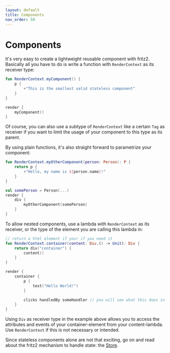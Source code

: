 ```yaml
---
layout: default
title: Components
nav_order: 50
---
```

# Components

It's very easy to create a lightweight reusable component with fritz2. Basically all you have to do is write a function with `RenderContext` as its receiver type:

```kotlin
fun RenderContext.myComponent() {
    p {
        +"This is the smallest valid stateless component"
    }
}

render {
    myComponent()
}
```

Of course, you can also use a subtype of `RenderContext` like a certain `Tag` as receiver if you want to limit the usage of your component to this type as its parent. 

By using plain functions, it's also straight forward to parametrize your component:

```kotlin
fun RenderContext.myOtherComponent(person: Person): P {
    return p {
        +"Hello, my name is ${person.name}!"
    }
}

val somePerson = Person(...)
render {
    div {
        myOtherComponent(somePerson)
    }
}
```

To allow nested components, use a lambda with `RenderContext` as its receiver, or the type of the element you are calling this lambda in:
```kotlin
// return a html element if your if you need it
fun RenderContext.container(content: Div.() -> Unit): Div {
    return div("container") {
        content()
    }
}

render {
    container {
        p {
            text("Hello World!")
        }

        clicks handledBy someHandler // you will see what this does in the next chapter
    }
}
```

Using `Div` as receiver type in the example above allows you to access the attributes and events of your container-element from your content-lambda. Use `RenderContext` if this is not necessary or intended.

Since stateless components alone are not that exciting, go on and read about the fritz2 
mechanism to handle state: the [Store](Store.html).